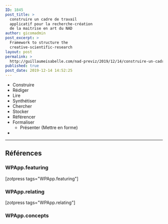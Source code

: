 ```yaml
---
ID: 1845
post_title: >
  construire un cadre de travail
  applicatif pour la recherche-création
  de la maitrise en art du NAD
author: gicomadmin
post_excerpt: >
  Framework to structure the
  creative-scientific-research
layout: post
permalink: >
  http://guillaumeisabelle.com/nad-previz/2019/12/14/construire-un-cadre-de-travail-applicatif-pour-la-recherche-creation-de-la-maitrise-en-art-du-nad/
published: true
post_date: 2019-12-14 14:52:25
---
```

<!-- wp:block {"ref":1846} /-->

<!-- wp:list -->

*   Construire
*   Rédiger
*   Lire
*   Synthétiser
*   Chercher
*   Stocker
*   Référencer
*   Formaliser
    *   Présenter (Mettre en forme)
*   

<!-- /wp:list -->

<!-- wp:separator -->

<hr class="wp-block-separator" />

<!-- /wp:separator -->

<!-- wp:heading -->

## Références

<!-- /wp:heading -->

<!-- wp:heading {"level":3} -->

### WPApp.featuring

<!-- /wp:heading -->

<!-- wp:shortcode --> [zotpress tags="WPApp.featuring"] 

<!-- /wp:shortcode -->

<!-- wp:heading {"level":3} -->

### WPApp.relating

<!-- /wp:heading -->

<!-- wp:shortcode --> [zotpress tags="WPApp.relating"] 

<!-- /wp:shortcode -->

<!-- wp:heading {"level":3} -->

### WPApp.concepts

<!-- /wp:heading -->